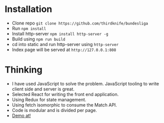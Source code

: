 # Installation

- Clone repo `git clone https://github.com/thirdknife/bundesliga`
- Run `npm install`
- Install http-server `npm install http-server -g`
- Build using `npm run build`
- cd into static and run http-server using `http-server`
- Index page will be served at `http://127.0.0.1:808`

# Thinking
- I have used JavaScript to solve the problem. JavaScript tooling to write client side and server is great.
- Selected React for writing the front end application.
- Using Redux for state management.
- Using fetch isomorphic to consume the Match API.
- Code is modular and is divided per page.
- [Demo at!](https://thirdknife.github.io/bundesliga/static/index.html)